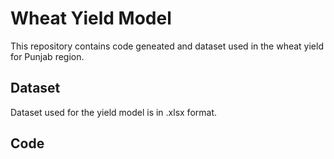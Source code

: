 # Wheat Yield Model
This repository contains code geneated and dataset used in the wheat yield for Punjab region.

## Dataset
Dataset used for the yield model is in .xlsx format.


## Code
